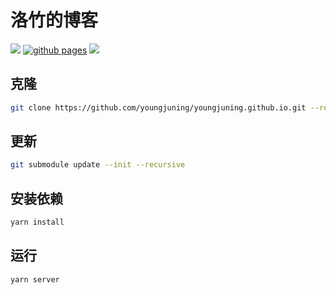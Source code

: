 # 洛竹的博客
<!--test-->
[![](https://img.shields.io/website-up-down-green-red/https/youngjuing.js.org.svg)](https://youngjuning.js.org)
[![github pages](https://github.com/youngjuning/youngjuning.github.io/actions/workflows/gh-pages.yml/badge.svg)](https://github.com/youngjuning/youngjuning.github.io/actions/workflows/gh-pages.yml)
[![](https://img.shields.io/badge/Made%20with-Markdown-1f425f.svg)](https://guides.github.com/features/mastering-markdown/)

## 克隆

```sh
git clone https://github.com/youngjuning/youngjuning.github.io.git --recurse-submodules
```

## 更新

```sh
git submodule update --init --recursive
```

## 安装依赖

```sh
yarn install
```

## 运行

```sh
yarn server
```
